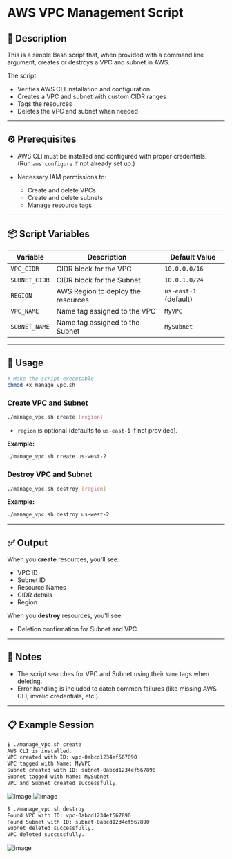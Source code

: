 # AWS VPC Management Script

## 📄 Description
This is a simple Bash script that, when provided with a command line argument, creates or destroys a VPC and subnet in AWS.

The script:
- Verifies AWS CLI installation and configuration
- Creates a VPC and subnet with custom CIDR ranges
- Tags the resources
- Deletes the VPC and subnet when needed

---

## ⚙️ Prerequisites
- AWS CLI must be installed and configured with proper credentials.  
  (Run `aws configure` if not already set up.)

- Necessary IAM permissions to:
  - Create and delete VPCs
  - Create and delete subnets
  - Manage resource tags

---

## 📦 Script Variables
| Variable      | Description                                   | Default Value     |
|---------------|-----------------------------------------------|-------------------|
| `VPC_CIDR`    | CIDR block for the VPC                        | `10.0.0.0/16`     |
| `SUBNET_CIDR` | CIDR block for the Subnet                     | `10.0.1.0/24`     |
| `REGION`      | AWS Region to deploy the resources            | `us-east-1` (default) |
| `VPC_NAME`    | Name tag assigned to the VPC                  | `MyVPC`           |
| `SUBNET_NAME` | Name tag assigned to the Subnet               | `MySubnet`        |

---

## 🚀 Usage

```bash
# Make the script executable
chmod +x manage_vpc.sh
```

### Create VPC and Subnet
```bash
./manage_vpc.sh create [region]
```
- `region` is optional (defaults to `us-east-1` if not provided).

**Example:**
```bash
./manage_vpc.sh create us-west-2
```

### Destroy VPC and Subnet
```bash
./manage_vpc.sh destroy [region]
```

**Example:**
```bash
./manage_vpc.sh destroy us-west-2
```

---

## ✅ Output
When you **create** resources, you'll see:
- VPC ID
- Subnet ID
- Resource Names
- CIDR details
- Region

When you **destroy** resources, you'll see:
- Deletion confirmation for Subnet and VPC

---

## 📌 Notes
- The script searches for VPC and Subnet using their `Name` tags when deleting.
- Error handling is included to catch common failures (like missing AWS CLI, invalid credentials, etc.).

---

## 📋 Example Session

```bash
$ ./manage_vpc.sh create
AWS CLI is installed.
VPC created with ID: vpc-0abcd1234ef567890
VPC tagged with Name: MyVPC
Subnet created with ID: subnet-0abcd1234ef567890
Subnet tagged with Name: MySubnet
VPC and Subnet created successfully.
```
![image](https://github.com/user-attachments/assets/b63d8a80-9c9f-4a5a-ab30-90cfbf404452)
![image](https://github.com/user-attachments/assets/976551ca-f7f9-43f9-8238-554b83fd1204)


```bash
$ ./manage_vpc.sh destroy
Found VPC with ID: vpc-0abcd1234ef567890
Found Subnet with ID: subnet-0abcd1234ef567890
Subnet deleted successfully.
VPC deleted successfully.
```
![image](https://github.com/user-attachments/assets/b7b8c2ed-4814-4d04-8415-0b75f6e01bbd)


